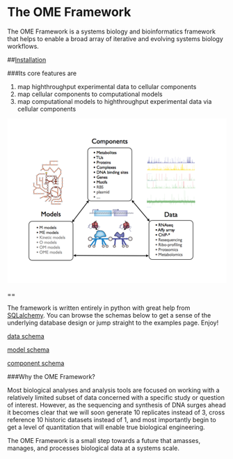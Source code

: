 The OME Framework
==

The OME Framework is a systems biology and bioinformatics framework that helps to enable a broad array of iterative and evolving systems biology workflows.

##[Installation](INSTALL.md)

###Its core features are 

1. map highthroughput experimental data to cellular components
2. map cellular components to computational models
3. map computational models to highthroughput experimental data via cellular components

![alt tag](https://raw.githubusercontent.com/steve-federowicz/om/master/docs/om_overview.png)


==

The framework is written entirely in python with great help from [SQLalchemy](http://www.sqlalchemy.org/). You can browse the schemas below to get a sense of the underlying database design or jump straight to the examples page. Enjoy!

<a href="https://www.draw.io/?url=https://raw.githubusercontent.com/SBRG/ome/master/docs/data_schema.xml#" target="_blank">data schema</a>

<a href="https://www.draw.io/?url=https://raw.githubusercontent.com/SBRG/ome/master/docs/model_schema.xml#" target="_blank">model schema</a>

<a href="https://www.draw.io/?url=https://raw.githubusercontent.com/SBRG/ome/master/docs/component_schema.xml#" target="_blank">component schema</a>


###Why the OME Framework?

Most biological analyses and analysis tools are focused on working with a relatively limited subset of data concerned with a specific study or question of interest.  However, as the sequencing and synthesis of DNA surges ahead it becomes clear that we will soon generate 10 replicates instead of 3, cross reference 10 historic datasets instead of 1, and most importantly begin to get a level of quantitation that will enable true biological engineering.  

The OME Framework is a small step towards a future that amasses, manages, and processes biological data at a systems scale.
